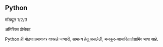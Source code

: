 ## Python

मॉड्यूल 1/2/3

अतिरिक्त प्रोजेक्ट

Python ही मोठ्या प्रमाणावर वापरले जाणारी, सामान्य हेतू असलेली, मजकूर-आधारित प्रोग्रामिंग भाषा आहे.